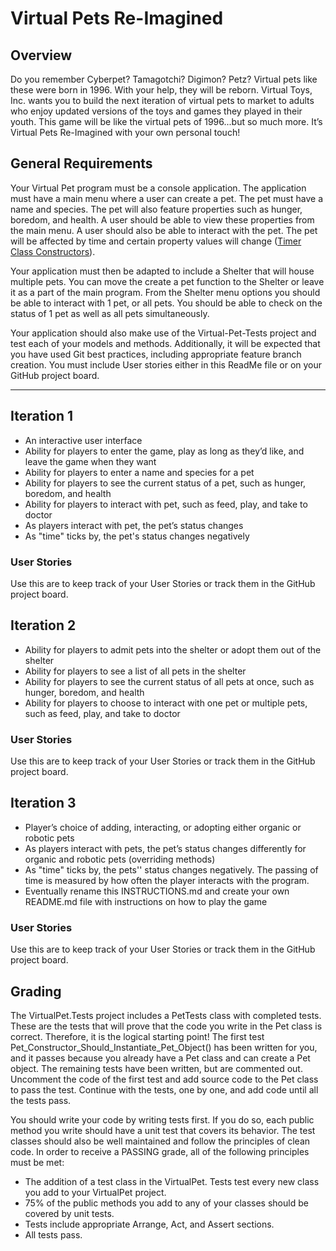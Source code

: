 ﻿# Virtual Pets Re-Imagined
## Overview
Do you remember Cyberpet? Tamagotchi? Digimon? Petz? Virtual pets like these were born in 1996. With your help, they will be reborn. Virtual Toys, Inc. wants you to build the next iteration of virtual pets to market to adults who enjoy updated versions of the toys and games they played in their youth.  This game will be like the virtual pets of 1996...but so much more. It’s Virtual Pets Re-Imagined with your own personal touch!

## General Requirements

Your Virtual Pet program must be a console application. The application must have a main menu where a user can create a pet. The pet must have a name and species. The pet will also feature properties such as hunger, boredom, and health. A user should be able to view these properties from the main menu. A user should also be able to interact with the pet. The pet will be affected by time and certain property values will change ([Timer Class Constructors](https://docs.microsoft.com/en-us/dotnet/api/system.timers.timer.-ctor?view=net-5.0)).

Your application must then be adapted to include a Shelter that will house multiple pets. You can move the create a pet function to the Shelter or leave it as a part of the main program. From the Shelter menu options you should be able to interact with 1 pet, or all pets. You should be able to check on the status of 1 pet as well as all pets simultaneously.

Your application should also make use of the Virtual-Pet-Tests project and test each of your models and methods. Additionally, it will be expected that you have used Git best practices, including appropriate feature branch creation. You must include User stories either in this ReadMe file or on your GitHub project board.


---- 

## Iteration 1

- An interactive user interface
- Ability for players to enter the game, play as long as they’d like, and leave the game when they want
- Ability for players to enter a name and species for a pet
- Ability for players to see the current status of a pet, such as hunger, boredom, and health
- Ability for players to interact with pet, such as feed, play, and take to doctor
- As players interact with pet, the pet’s status changes
- As "time" ticks by, the pet's status changes negatively

### User Stories

Use this are to keep track of your User Stories or track them in the GitHub project board.

## Iteration 2

- Ability for players to admit pets into the shelter or adopt them out of the shelter
- Ability for players to see a list of all pets in the shelter
- Ability for players to see the current status of all pets at once, such as hunger, boredom, and health
- Ability for players to choose to interact with one pet or multiple pets, such as feed, play, and take to doctor

### User Stories

Use this are to keep track of your User Stories or track them in the GitHub project board.


## Iteration 3

- Player’s choice of adding, interacting, or adopting either organic or robotic pets
- As players interact with pets, the pet’s status changes differently for organic and robotic pets (overriding methods)
- As "time" ticks by, the pets'' status changes negatively. The passing of time is measured by how often the player interacts with the program.
- Eventually rename this INSTRUCTIONS.md and create your own README.md file with instructions on how to play the game

### User Stories

Use this are to keep track of your User Stories or track them in the GitHub project board.


## Grading
The VirtualPet.Tests project includes a PetTests class with completed tests. These are the tests that will prove that the code you write in the Pet class is correct. Therefore, it is the logical starting point! The first test Pet_Constructor_Should_Instantiate_Pet_Object() has been written for you, and it passes because you already have a Pet class and can create a Pet object. The remaining tests have been written, but are commented out. Uncomment the code of the first test and add source code to the Pet class to pass the test. Continue with the tests, one by one, and add code until all the tests pass. 

You should write your code by writing tests first. If you do so, each public method you write should have a unit test that covers its behavior. The test classes should also be well maintained and follow the principles of clean code. In order to receive a PASSING grade, all of the following principles must be met:

- The addition of a test class in the VirtualPet. Tests test every new class you add to your VirtualPet project.
- 75% of the public methods you add to any of your classes should be covered by unit tests.
- Tests include appropriate Arrange, Act, and Assert sections.
- All tests pass.
